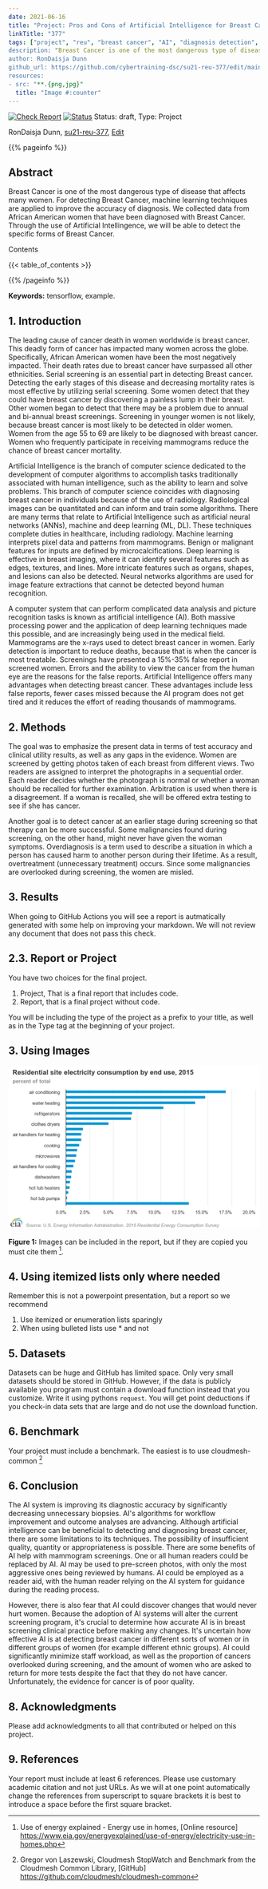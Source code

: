 ```yaml
---
date: 2021-06-16
title: "Project: Pros and Cons of Artificial Intelligence for Breast Cancer Detection in Women"
linkTitle: "377"
tags: ["project", "reu", "breast cancer", "AI", "diagnosis detection", "women", "early detection", "advantages", disadvantages"]
description: "Breast Cancer is one of the most dangerous type of disease that affects many women. For detecting Breast Cancer, machine learning techniques are applied to improve the accuracy of diagnosis."
author: RonDaisja Dunn
github_url: https://github.com/cybertraining-dsc/su21-reu-377/edit/main/project/index.md
resources:
- src: "**.{png,jpg}"
  title: "Image #:counter"
---
```


[![Check Report](https://github.com/cybertraining-dsc/su21-reu-377/workflows/Check%20Report/badge.svg)](https://github.com/cybertraining-dsc/su21-reu-377/actions)
[![Status](https://github.com/cybertraining-dsc/su21-reu-377/workflows/Status/badge.svg)](https://github.com/cybertraining-dsc/su21-reu-377/actions)
Status: draft, Type: Project


RonDaisja Dunn, [su21-reu-377](https://github.com/cybertraining-dsc/su21-reu-377), [Edit](https://github.com/cybertraining-dsc/su21-reu-377/blob/main/project/index.md)

{{% pageinfo %}}

## Abstract

Breast Cancer is one of the most dangerous type of disease that affects many women. For detecting Breast Cancer, machine learning techniques are applied to improve the accuracy of diagnosis. We collected data from African American women that have been diagnosed with Breast Cancer. Through the use of Artificial Intellingence, we will be able to detect the specific forms of Breast Cancer.

Contents

{{< table_of_contents >}}

{{% /pageinfo %}}

**Keywords:** tensorflow, example. 

## 1. Introduction

The leading cause of cancer death in women worldwide is breast cancer. This deadly form of cancer has impacted many women across the globe. Specifically, African American women have been the most negatively impacted. Their death rates due to breast cancer have surpassed all other ethnicities. Serial screening is an essential part in detecting Breast cancer. Detecting the early stages of this disease and decreasing mortality rates is most effective by utilizing serial screening. Some women detect that they could have breast cancer by discovering a painless lump in their breast. Other women began to detect that there may be a problem due to annual and bi-annual breast screenings. Screening in younger women is not likely, because breast cancer is most likely to be detected in older women. Women from the age 55 to 69 are likely to be diagnosed with breast cancer. Women who frequently participate in receiving mammograms reduce the chance of breast cancer mortality.

Artificial Intelligence is the branch of computer science dedicated to the development of computer algorithms to accomplish tasks traditionally associated with human intelligence, such as the ability to learn and solve problems. This branch of computer science coincides with diagnosing breast cancer in individuals because of the use of radiology. Radiological images can be quantitated and can inform and train some algorithms. There are many terms that relate to Artificial Intelligence such as artificial neural networks (ANNs), machine and deep learning (ML, DL). These techniques complete duties in healthcare, including radiology. Machine learning interprets pixel data and patterns from mammograms. Benign or malignant features for inputs are defined by microcalcifications. Deep learning is effective in breast imaging, where it can identify several features such as edges, textures, and lines. More intricate features such as organs, shapes, and lesions can also be detected. Neural networks algorithms are used for image feature extractions that cannot be detected beyond human recognition.

A computer system that can perform complicated data analysis and picture recognition tasks is known as artificial intelligence (AI). Both massive processing power and the application of deep learning techniques made this possible, and are increasingly being used in the medical field. Mammograms are the x-rays used to detect breast cancer in women. Early detection is important to reduce deaths, because that is when the cancer is most treatable. Screenings have presented a 15%-35% false report in screened women. Errors and the ability to view the cancer from the human eye are the reasons for the false reports. Artificial Intelligence offers many advantages when detecting breast cancer. These advantages include less false reports, fewer cases missed because the AI program does not get tired and it reduces the effort of reading thousands of mammograms.


## 2. Methods

The goal was to emphasize the present data in terms of test accuracy and clinical utility results, as well as any gaps in the evidence. Women are screened by getting photos taken of each breast from different views. Two readers are assigned to interpret the photographs in a sequential order. Each reader decides whether the photograph is normal or whether a woman should be recalled for further examination. Arbitration is used when there is a disagreement. If a woman is recalled, she will be offered extra testing to see if she has cancer.

Another goal is to detect cancer at an earlier stage during screening so that therapy can be more successful. Some malignancies found during screening, on the other hand, might never have given the woman symptoms. Overdiagnosis is a term used to describe a situation in which a person has caused harm to another person during their lifetime. As a result, overtreatment (unnecessary treatment) occurs. Since some malignancies are overlooked during screening, the women are misled.


## 3. Results

When going to GitHub Actions you will see a report is autmatically generated with some help on improving your markdown. 
We will not review any document that does not pass this check.

## 2.3. Report or Project

You have two choices for the final project.

1. Project, That is a final report that includes code.
2. Report, that is a final project without code.

You will be including the type of the project as a prefix to your title, as well as in the Type tag
at the beginning of your project.

## 3. Using Images

![Figure 1](https://github.com/cybertraining-dsc/fa20-523-314/raw/main/project/images/chart.png)

**Figure 1:** Images can be included in the report, but if they are copied you must cite them [^1].

## 4. Using itemized lists only where needed

Remember this is not a powerpoint presentation, but a report so we recommend

1. Use itemized or enumeration lists sparingly
2. When using bulleted lists use * and not

## 5. Datasets

Datasets can be huge and GitHub has limited space. Only very small datasets should be stored in GitHub.
However, if the data is publicly available you program must contain a download function instead that you customize.
Write it using pythons `request`. You will get point deductions if you check-in data sets that are large and do not use
the download function.

## 6. Benchmark

Your project must include a benchmark. The easiest is to use cloudmesh-common [^2]
 
## 6. Conclusion

The AI system is improving its diagnostic accuracy by significantly decreasing unnecessary biopsies. AI's algorithms for workflow improvement and outcome analyses are advancing. Although artificial intelligence can be beneficial to detecting and diagnosing breast cancer, there are some limitations to its techniques. The possibility of insufficient quality, quantity or appropriateness is possible. There are some benefits of AI help with mammogram screenings. One or all human readers could be replaced by AI. AI may be used to pre-screen photos, with only the most aggressive ones being reviewed by humans. AI could be employed as a reader aid, with the human reader relying on the AI system for guidance during the reading process.

However, there is also fear that AI could discover changes that would never hurt women. Because the adoption of AI systems will alter the current screening program, it's crucial to determine how accurate AI is in breast screening clinical practice before making any changes. It's uncertain how effective AI is at detecting breast cancer in different sorts of women or in different groups of women (for example different ethnic groups). AI could significantly minimize staff workload, as well as the proportion of cancers overlooked during screening, and the amount of women who are asked to return for more tests despite the fact that they do not have cancer. Unfortunately, the evidence for cancer is of poor quality.

## 8. Acknowledgments

Please add acknowledgments to all that contributed or helped on this project.

## 9. References

Your report must include at least 6 references. Please use customary academic citation and not just URLs. As we will at 
one point automatically change the references from superscript to square brackets it is best to introduce a space before 
the first square bracket.

[^1]: Use of energy explained - Energy use in homes, [Online resource] 
      <https://www.eia.gov/energyexplained/use-of-energy/electricity-use-in-homes.php>


[^2]: Gregor von Laszewski, Cloudmesh StopWatch and Benchmark from the Cloudmesh Common Library, [GitHub] 
      <https://github.com/cloudmesh/cloudmesh-common>

